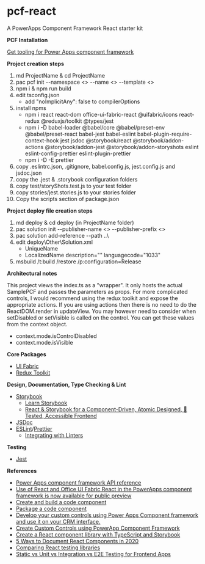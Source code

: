 # pcf-react
A PowerApps Component Framework React starter kit

**PCF Installation**

[Get tooling for Power Apps component framework](https://docs.microsoft.com/en-us/powerapps/developer/component-framework/get-powerapps-cli)

**Project creation steps**
1. md ProjectName & cd ProjectName
2. pac pcf init --namespace <> --name <> --template <>
3. npm i & npm run build
4. edit tsconfig.json
    - add "noImplicitAny": false to compilerOptions
5. install npms
    - npm i react react-dom office-ui-fabric-react @uifabric/icons react-redux @reduxjs/toolkit @types/jest
    - npm i -D babel-loader @babel/core @babel/preset-env @babel/preset-react babel-jest babel-eslint babel-plugin-require-context-hook jest jsdoc @storybook/react @storybook/addon-actions @storybook/addon-jest @storybook/addon-storyshots eslint eslint-config-prettier eslint-plugin-prettier
    - npm i -D -E prettier
6. copy .eslintrc.json, .gitignore, babel.config.js, jest.config.js and jsdoc.json
7. copy the .jest & .storybook configuration folders
8. copy test/storyShots.test.js to your test folder
9. copy stories/jest.stories.js to your stories folder
10. Copy the scripts section of package.json

**Project deploy file creation steps**
1. md deploy & cd deploy (in ProjectName folder)
2. pac solution init --publisher-name <> --publisher-prefix <>
3. pac solution add-reference --path ..\
4. edit deploy\Other\Solution.xml 
    - UniqueName
    - LocalizedName description="" languagecode="1033"
5. msbuild /t:build /restore /p:configuration=Release

**Architectural notes**

This project views the index.ts as a "wrapper". It only hosts the actual SamplePCF and passes the parameters as props. For more complicated controls, I would recommend using the redux toolkit and expose the appropriate actions. If you are using actions then there is no need to do the ReactDOM.render in updateView. You may however need to consider when setDisabled or setVisible is called on the control. You can get these values from the context object. 
- context.mode.isControlDisabled
- context.mode.isVisible

**Core Packages**
- [UI Fabric](https://developer.microsoft.com/en-us/fabric#/controls/web)
- [Redux Toolkit](https://redux-toolkit.js.org/)

**Design, Documentation, Type Checking & Lint**
- [Storybook](https://storybook.js.org/)
  - [Learn Storybook](https://www.learnstorybook.com/)
  - [React & Storybook for a Component-Driven, Atomic Designed, 💯 Tested, Accessible Frontend](https://www.youtube.com/watch?v=vWYiyN9amsc)
- [JSDoc](https://jsdoc.app/)
- [ESLint](https://eslint.org)/[Prettier](https://prettier.io)
  - [Integrating with Linters](https://prettier.io/docs/en/integrating-with-linters.html)

**Testing**
- [Jest](https://jestjs.io)

**References**
- [Power Apps component framework API reference](https://docs.microsoft.com/en-us/powerapps/developer/component-framework/reference/)
- [Use of React and Office UI Fabric React in the PowerApps component framework is now available for public preview](https://powerapps.microsoft.com/en-us/blog/use-of-react-and-office-ui-fabric-react-in-the-powerapps-component-framework-is-now-available-for-public-preview)
- [Create and build a code component](https://docs.microsoft.com/en-us/powerapps/developer/component-framework/create-custom-controls-using-pcf)
- [Package a code component](https://docs.microsoft.com/en-us/powerapps/developer/component-framework/import-custom-controls)
- [Develop your custom controls using Power Apps Component framework and use it on your CRM interface.](https://debajmecrm.com/2019/04/26/in-depth-end-end-walkthrough-develop-your-custom-controls-using-power-apps-component-framework-and-use-it-on-your-crm-interface/)
- [Create Custom Controls using PowerApp Component Framework](https://powermaverick.dev/2019/05/18/create-custom-controls-using-powerapp-component-framework/)
- [Create a React component library with TypeScript and Storybook](https://levelup.gitconnected.com/create-a-react-component-library-with-typescript-and-storybook-ed28fc7511f2)
- [5 Ways to Document React Components in 2020](https://blog.bitsrc.io/5-ways-to-document-react-components-in-2020-ecf60f24dee8)
- [Comparing React testing libraries](https://blog.logrocket.com/comparing-react-testing-libraries)
- [Static vs Unit vs Integration vs E2E Testing for Frontend Apps](https://kentcdodds.com/blog/unit-vs-integration-vs-e2e-tests)
